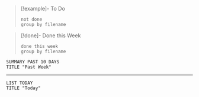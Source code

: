 
>[!example]- To Do
>```tasks
>not done
>group by filename
>```

>[!done]- Done this Week
>```tasks
>done this week
>group by filename
>```

```toggl
SUMMARY PAST 10 DAYS
TITLE "Past Week"
```
___

```toggl
LIST TODAY
TITLE "Today"
```


